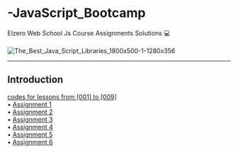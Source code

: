 # -JavaScript_Bootcamp
Elzero Web School Js Course Assignments Solutions 💻
<br> <br>
![The_Best_Java_Script_Libraries_1800x500-1-1280x356](https://user-images.githubusercontent.com/123558998/223786942-369710b9-d6b0-4db1-ad6d-1aa482538274.jpg)

<hr>
<h2> Introduction</h2>
<a href="#">codes for lessons from [001] to [009] </a><br>
 • <a href="https://codepen.io/leen_odeh/pen/NWLambX?editors=1010" >Assignment 1 </a> <br>
 • <a href="https://codepen.io/leen_odeh/pen/ExewJXB" >Assignment 2 </a><br>
 • <a href="https://codepen.io/leen_odeh/pen/LYJzvmG " >Assignment 3 </a><br>
 • <a href="https://codepen.io/leen_odeh/pen/RwYLOJV " >Assignment 4 </a><br>
 • <a href="https://codepen.io/leen_odeh/pen/BaOwEqr"> Assignment 5 </a><br>
 • <a href="https://codepen.io/leen_odeh/pen/abaLxQO?editors=0010 " >Assignment 6 </a><br>
